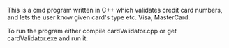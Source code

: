 This is a cmd program written in C++ which validates credit card numbers, and lets the user know given card's type etc. Visa, MasterCard.

To run the program either compile cardValidator.cpp or get cardValidator.exe and run it.
